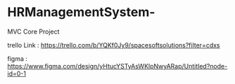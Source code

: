 # HRManagementSystem-
MVC Core Project 

trello Link : https://trello.com/b/YQKf0Jy9/spacesoftsolutions?filter=cdxs

figma :
https://www.figma.com/design/yHtucYSTyAsWKlpNwyARap/Untitled?node-id=0-1
